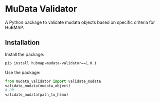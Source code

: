 # MuData Validator

A Python package to validate mudata objects based on specific criteria for HuBMAP.

## Installation

Install the package:
```bash
pip install hubmap-mudata-validator==1.0.1
```

Use the package:
```python
from mudata_validator import validate_mudata
validate_mudata(mudata_object)
# OR
validate_mudata(path_to_h5mu)
```
